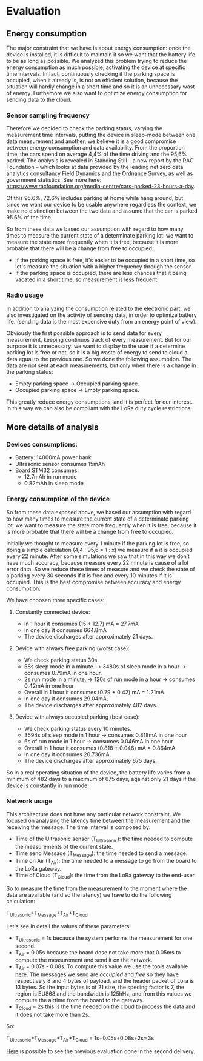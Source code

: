 # Evaluation

## Energy consumption

The major constraint that we have is about energy consumption: once the device is installed, it is difficult to maintain it so we want that the battery life to be as long as possible. We analyzed this problem trying to reduce the energy consumption as much possible, activating the device at specific time intervals. In fact, continuously checking if the parking space is occupied, when it already is, is not an efficient solution, because the situation will hardly change in a short time and so it is an unnecessary wast of energy. Furthemore we also want to optimize energy consumption for sending data to the cloud.

### Sensor sampling frequency 
Therefore we decided to check the parking status, varying the measurement time intervals, putting the device in sleep-mode between one data measurement and another; we believe it is a good compromise between energy consumption and data availability. From the proportion time, the cars spend on average 4,4% of the time driving and the 95,6% parked. The analysis is revealed in Standing Still – a new report by the RAC Foundation – which looks at data provided by the leading net zero data analytics consultancy Field Dynamics and the Ordnance Survey, as well as government statistics. See more here: https://www.racfoundation.org/media-centre/cars-parked-23-hours-a-day. 

Of this 95.6%, 72.6% includes parking at home while hang around, but since we want our device to be usable anywhere regardless the context, we make no distinction between the two data and assume that the car is parked 95.6% of the time.

So from these data we based our assumption with regard to how many times to measure the current state of a determinate parking lot: we want to measure the state more frequently when it is free, because it is more probable that there will be a change from free to occupied.

- If the parking space is free, it's easier to be occupied in a short time, so let's measure the situation with a higher frequency                           through the sensor.
- If the parking space is occupied, there are less chances that it being vacated in a short time, so measurement is less frequent.


### Radio usage
In addition to analyzing the consumption related to the electronic part, we also investigated on the activity of sending data, in order to optimize battery life. (sending data is the most expensive duty from an energy point of view). 

Obviously the first possible approach is to send data for every measurement, keeping continuos track of every measurement. But for our purpose it is unnecessary: we want to display to the user if a determine parking lot is free or not, so it is a big waste of energy to send to cloud a data egual to the previous one. So we done the following assumption.
The data are not sent at each measurements, but only when there is a change in the parking status:
- Empty parking space -> Occupied parking space.
- Occupied parking space -> Empty parking space.

This greatly reduce energy consumptions, and it is perfect for our interest. In this way we can also be compliant with the LoRa duty cycle restrictions.

## More details of analysis

### Devices consumptions:
- Battery: 14000mA power bank
- Ultrasonic sensor consumes 15mAh
- Board STM32 consumes:
    - 12.7mAh in run mode
    - 0.82mAh in sleep mode

### Energy consumption of the device

So from these data exposed above, we based our assumption with regard to how many times to measure the current state of a determinate parking lot: we want to measure the state more frequently when it is free, because it is more probable that there will be a change from free to occupied.

Initially we thought to measure every 1 minute if the parking lot is free, so doing a simple calculation (4,4 : 95,6 = 1 : x) we measure if a it is occupied every 22 minute. After some simulations we saw that in this way we don’t have much accuracy, because measure every 22 minute is cause of a lot error data. So we reduce these times of measure and we check the state of a parking every 30 seconds if it is free and every 10 minutes if it is occupied. This is the best compromise between accuracy and energy consumption.

We have choosen three specific cases:

1) Constantly connected device:
   - In 1 hour it consumes (15 + 12.7) mA = 27.7mA
   - In one day it consumes 664.8mA
   - The device discharges after approximately 21 days.

2) Device with always free parking (worst case):
   - We check parking status 30s.
   - 58s sleep mode in a minute. -> 3480s of sleep mode in a hour -> consumes 0.79mA in one hour.
   - 2s run mode in a minute. -> 120s of run mode in a hour -> consumes 0.42mA in one hour
   - Overall in 1 hour it consumes (0.79 + 0.42) mA = 1.21mA.
   - In one day it consumes 29.04mA.
   - The device discharges after approximately 482 days.

3)  Device with always occupied parking (best case):
    - We check parking status every 10 minutes.
    - 3594s of sleep mode in 1 hour -> consumes 0.818mA in one hour
    - 6s of run mode in 1 hour -> consumes 0.046mA in one hour
    - Overall in 1 hour it consumes (0.818 + 0.046) mA = 0.864mA
    - In one day it consumes 20.736mA.
    - The device discharges after approximately 675 days.

So in a real operating situation of the device, the battery life varies from a minimum of 482 days to a maximum of 675 days, against only 21 days if the device is constantly in run mode.

### Network usage
This architecture does not have any particular network constraint. We focused on analysing the latency time between the measurement and the receiving the message. The time interval is composed by:
* Time of the Ultrasonic sensor (T<sub>Ultrasonic</sub>): the time needed to compute the measurements of the current state.
* Time send Message (T<sub>Message</sub>): the time needed to send a message.
* Time on Air (T<sub>Air</sub>): the time needed to a message to go from the board to the LoRa gateway.
* Time of Cloud (T<sub>Cloud</sub>): the time from the LoRa gateway to the end-user.

So to measure the time from the measurement to the moment where the data are available (and so the latency) we have to do the following calculation:

T<sub>Ultrasonic</sub>+T<sub>Message</sub>+T<sub>Air</sub>+T<sub>Cloud</sub>

Let's see in detail the values of these parameters:
* T<sub>Ultrasonic</sub> = 1s because the system performs the measurement for one second.
* T<sub>Air</sub> = 0.05s because the board dose not take more that 0.05ms to compute the measurement and send it on the network.
* T<sub>Air</sub> = 0.07s - 0.08s. To compute this value we use the tools available [here](https://www.thethingsnetwork.org/airtime-calculator). The messages we send are *occupied* and *free* so they have respectively 8 and 4 bytes of payload, and the header packet of Lora is 13 bytes. So the input bytes is of 21 size, the speding factor is 7, the region is EU868 and the bandwidth is 125hHz, and from this values we compute the airtime from the board to the gateway.
* T<sub>Cloud</sub> = 2s this is the time needed on the cloud to process the data and it does not take more than 2s.

So:

T<sub>Ultrasonic</sub>+T<sub>Message</sub>+T<sub>Air</sub>+T<sub>Cloud</sub> = 1s+0.05s+0.08s+2s≃3s

[Here](https://github.com/Progedit/Lights-on-Parking/blob/main/2nd_Delivery/Evaluation.md) is possible to see the previous evaluation done in the second delivery.

